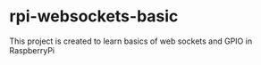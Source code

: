 # rpi-websockets-basic

This project is created to learn basics of web sockets and GPIO in RaspberryPi

